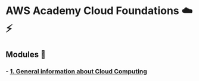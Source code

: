 # AWS Academy Cloud Foundations :cloud::zap:

## Modules :flags:

### - [1. General information about Cloud Computing](https://github.com/lsofiadb/AWS-Academy-Cloud-Foundations/blob/main/Module%201/Notes.md)
